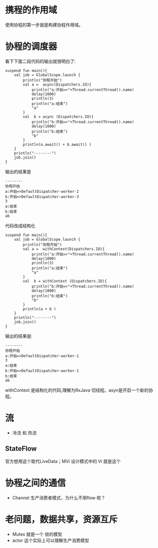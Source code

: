 # 携程的作用域

使用协程的第一步就是构建协程作用域。

# 协程的调度器

看下下面二段代码的输出就很明白了:

```
suspend fun main(){
    val job = GlobalScope.launch {
        println("协程开始")
        val a =  async(Dispatchers.IO){
            println("a:开始=>"+Thread.currentThread().name)
            delay(1000)
            println(3)
            println("a:结束")
            "a"
        }
        val  b = async (Dispatchers.IO){
            println("b:开始=>"+Thread.currentThread().name)
            delay(1000)
            println("b:结束")
            "b"
        }
        println(a.await() + b.await() )
    }
    println("--------")
    job.join()
}
```

输出的结果是
```
--------
协程开始
a:开始=>DefaultDispatcher-worker-2
b:开始=>DefaultDispatcher-worker-3
3
a:结束
b:结束
ab
```

代码改成结构化

```
suspend fun main(){
    val job = GlobalScope.launch {
        println("协程开始")
        val a =  withContext(Dispatchers.IO){
            println("a:开始=>"+Thread.currentThread().name)
            delay(1000)
            println(3)
            println("a:结束")
            "a"
        }
        val  b = withContext (Dispatchers.IO){
            println("b:开始=>"+Thread.currentThread().name)
            delay(1000)
            println("b:结束")
            "b"
        }
        println(a + b )
    }
    println("--------")
    job.join()
}
```
输出的结果是:
```
--------
协程开始
a:开始=>DefaultDispatcher-worker-1
3
a:结束
b:开始=>DefaultDispatcher-worker-1
b:结束
ab
```
withContext 是结构化的代码,理解为RxJava 切线程。asyn是开启一个新的协程。


# 流

- 冷流 和 热流


## StateFlow

官方想用这个取代LiveData；MVi 设计模式中的 Vi 就是这个


# 协程之间的通信

 - Channel 生产消费者模式，为什么不用flow 呢？

# 老问题，数据共享，资源互斥


-  Mutex 就是一个 锁的模型
- actor  这个实际上可以理解生产消费模型



  
